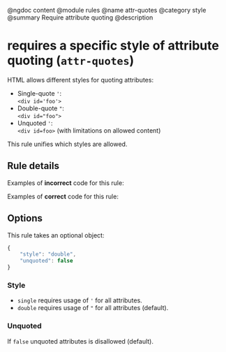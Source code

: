 @ngdoc content
@module rules
@name attr-quotes
@category style
@summary Require attribute quoting
@description

# requires a specific style of attribute quoting (`attr-quotes`)

HTML allows different styles for quoting attributes:

- Single-quote `'`:  
  `<div id='foo'>`
- Double-quote `"`:  
  `<div id="foo">`
- Unquoted `'`:  
  `<div id=foo>` (with limitations on allowed content)

This rule unifies which styles are allowed.

## Rule details

Examples of **incorrect** code for this rule:

<validate name="incorrect" rules="attr-case">
    <p><strong></p></strong>
</validate>

Examples of **correct** code for this rule:

<validate name="correct" rules="attr-case">
    <p><strong></strong></p>
</validate>

## Options

This rule takes an optional object:

```javascript
{
	"style": "double",
	"unquoted": false
}
```

### Style

- `single` requires usage of `'` for all attributes.
- `double` requires usage of `"` for all attributes (default).

### Unquoted

If `false` unquoted attributes is disallowed (default).
